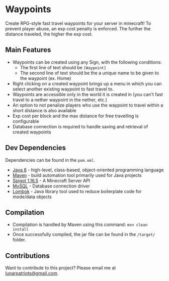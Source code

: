 # Waypoints
Create RPG-style fast travel waypoints for your server in minecraft! To prevent player abuse,
an exp cost penalty is enforced. The further the distance traveled, the higher the exp cost.

## Main Features
- Waypoints can be created using any Sign, with the following conditions:
    - The first line of text should be `[Waypoint]`
    - The second line of text should be the a unique name to be given to the waypoint (ex. Home)
- Right clicking on a created waypoint brings up a menu in which you can select another existing waypoint to fast travel to.
- Waypoints are accessible only in the world it is created in (you can't fast travel to a nether waypoint in the nether, etc.)
- An option to not penalize players who use the waypoint to travel within a short distance is also available
- Exp cost per block and the max distance for free travelling is configurable
- Database connection is required to handle saving and retrieval of created waypoints

## Dev Dependencies
Dependencies can be found in the `pom.xml`.
- [Java 8](https://www.oracle.com/java/technologies/javase/javase-jdk8-downloads.html) - high-level, class-based, object-oriented programming language
- [Maven](https://maven.apache.org/download.cgi) - build automation tool primarily used for Java projects
- [Spigot 1.16.5](https://www.spigotmc.org/wiki/spigot-maven/) - A Minecraft Server API
- [MySQL](https://mvnrepository.com/artifact/mysql/mysql-connector-java) - Database connection driver
- [Lombok](https://projectlombok.org/) - Java library tool used to reduce boilerplate code for mode/data objects

## Compilation
- Compilation is handled by Maven using this command: `mvn clean install`
- Once successfully compiled, the jar file can be found in the `/target/` folder.


## Contributions
Want to contribute to this project? Please email me at [lunarpatriots@gmail.com](mailto:lunarpatriots@gmail.com).
